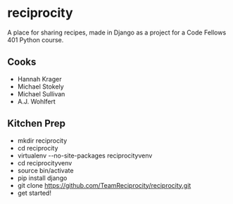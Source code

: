 # reciprocity

A place for sharing recipes, made in Django as a project
for a Code Fellows 401 Python course.

## Cooks
+ Hannah Krager
+ Michael Stokely
+ Michael Sullivan
+ A.J. Wohlfert

Kitchen Prep
------------

- mkdir reciprocity
- cd reciprocity
- virtualenv --no-site-packages reciprocityvenv
- cd reciprocityvenv
- source bin/activate
- pip install django
- git clone https://github.com/TeamReciprocity/reciprocity.git
- get started!